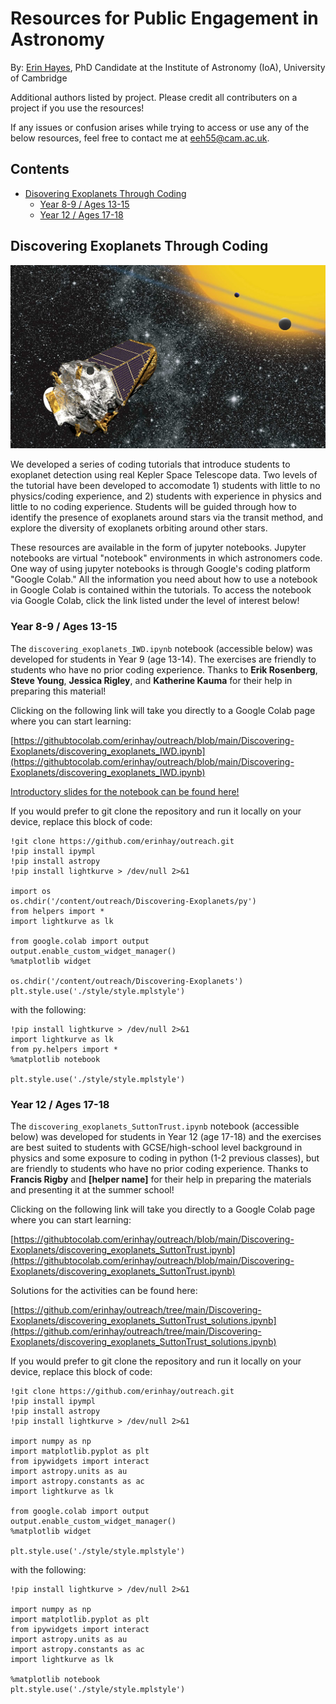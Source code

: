 # Resources for Public Engagement in Astronomy

By: [Erin Hayes](https://www.ast.cam.ac.uk/people/Erin.Hayes), PhD Candidate at the Institute of Astronomy (IoA), University of Cambridge

Additional authors listed by project. Please credit all contributers on a project if you use the resources!

If any issues or confusion arises while trying to access or use any of the below resources, feel free to contact me at <eeh55@cam.ac.uk>.

## Contents
* [Disovering Exoplanets Through Coding](https://github.com/erinhay/outreach?tab=readme-ov-file#discovering-exoplanets-through-coding)
  *  [Year 8-9 / Ages 13-15](https://github.com/erinhay/outreach?tab=readme-ov-file#year-8-9--ages-13-15)
  *  [Year 12 / Ages 17-18](https://github.com/erinhay/outreach?tab=readme-ov-file#year-12--ages-17-18)

## Discovering Exoplanets Through Coding

![Kepler](https://github.com/erinhay/outreach/blob/main/Discovering-Exoplanets/images/kepler.jpeg?raw=1)

We developed a series of coding tutorials that introduce students to exoplanet detection using real Kepler Space Telescope data. Two levels of the tutorial have been developed to accomodate 1) students with little to no physics/coding experience, and 2) students with experience in physics and little to no coding experience. Students will be guided through how to identify the presence of exoplanets around stars via the transit method, and explore the diversity of exoplanets orbiting around other stars.

These resources are available in the form of jupyter notebooks. Jupyter notebooks are virtual "notebook" environments in which astronomers code. One way of using jupyter notebooks is through Google's coding platform "Google Colab." All the information you need about how to use a notebook in Google Colab is contained within the tutorials. To access the notebook via Google Colab, click the link listed under the level of interest below!

### Year 8-9 / Ages 13-15

The `discovering_exoplanets_IWD.ipynb` notebook (accessible below) was developed for students in Year 9 (age 13-14). The exercises are friendly to students who have no prior coding experience. Thanks to **Erik Rosenberg**, **Steve Young**, **Jessica Rigley**, and **Katherine Kauma** for their help in preparing this material!

Clicking on the following link will take you directly to a Google Colab page where you can start learning:

[https://githubtocolab.com/erinhay/outreach/blob/main/Discovering-Exoplanets/discovering_exoplanets_IWD.ipynb](https://githubtocolab.com/erinhay/outreach/blob/main/Discovering-Exoplanets/discovering_exoplanets_IWD.ipynb)

[Introductory slides for the notebook can be found here!](https://docs.google.com/presentation/d/1yp81eEi25TsnwC7Tj5q4aTMXgA4wmSRPiMUphiycehQ/edit?usp=sharing)

If you would prefer to git clone the repository and run it locally on your device, replace this block of code:

```
!git clone https://github.com/erinhay/outreach.git
!pip install ipympl
!pip install astropy
!pip install lightkurve > /dev/null 2>&1 

import os
os.chdir('/content/outreach/Discovering-Exoplanets/py')
from helpers import *
import lightkurve as lk

from google.colab import output
output.enable_custom_widget_manager()
%matplotlib widget

os.chdir('/content/outreach/Discovering-Exoplanets')
plt.style.use('./style/style.mplstyle')
```

with the following:

```
!pip install lightkurve > /dev/null 2>&1 
import lightkurve as lk
from py.helpers import *
%matplotlib notebook

plt.style.use('./style/style.mplstyle')
```

### Year 12 / Ages 17-18

The `discovering_exoplanets_SuttonTrust.ipynb` notebook (accessible below) was developed for students in Year 12 (age 17-18) and the exercises are best suited to students with GCSE/high-school level background in physics and some exposure to coding in python (1-2 previous classes), but are friendly to students who have no prior coding experience. Thanks to **Francis Rigby** and **[helper name]** for their help in preparing the materials and presenting it at the summer school!

Clicking on the following link will take you directly to a Google Colab page where you can start learning:

[https://githubtocolab.com/erinhay/outreach/blob/main/Discovering-Exoplanets/discovering_exoplanets_SuttonTrust.ipynb](https://githubtocolab.com/erinhay/outreach/blob/main/Discovering-Exoplanets/discovering_exoplanets_SuttonTrust.ipynb)

Solutions for the activities can be found here:

[https://github.com/erinhay/outreach/tree/main/Discovering-Exoplanets/discovering_exoplanets_SuttonTrust_solutions.ipynb](https://github.com/erinhay/outreach/tree/main/Discovering-Exoplanets/discovering_exoplanets_SuttonTrust_solutions.ipynb)

If you would prefer to git clone the repository and run it locally on your device, replace this block of code:

```
!git clone https://github.com/erinhay/outreach.git
!pip install ipympl
!pip install astropy
!pip install lightkurve > /dev/null 2>&1 

import numpy as np
import matplotlib.pyplot as plt
from ipywidgets import interact
import astropy.units as au
import astropy.constants as ac
import lightkurve as lk

from google.colab import output
output.enable_custom_widget_manager()
%matplotlib widget

plt.style.use('./style/style.mplstyle')
```

with the following:

```
!pip install lightkurve > /dev/null 2>&1

import numpy as np
import matplotlib.pyplot as plt
from ipywidgets import interact
import astropy.units as au
import astropy.constants as ac
import lightkurve as lk

%matplotlib notebook
plt.style.use('./style/style.mplstyle')
```
